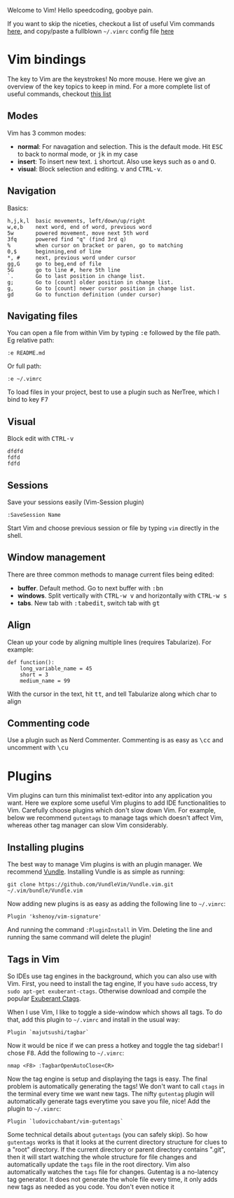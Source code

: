 
Welcome to Vim! Hello speedcoding, goobye pain.

If you want to skip the niceties, checkout a list of useful Vim commands [here](https://drive.google.com/file/d/0ByV7wn2NzevOeGR6SzMxdFhEQWc/view?usp=sharing), and copy/paste a fullblown `~/.vimrc` config file [here](https://github.com/andrecianflone/vimrc/blob/master/vimrc)



# Vim bindings
The key to Vim are the keystrokes! No more mouse. Here we give an overview of the key topics to keep in mind. For a more complete list of useful commands, checkout [this list]( https://drive.google.com/file/d/0ByV7wn2NzevOeGR6SzMxdFhEQWc/view?usp=sharing)


## Modes
Vim has 3 common modes:
- **normal**: For navagation and selection. This is the default mode. Hit <kbd>ESC</kbd> to back to normal mode, or <kbd>jk</kbd> in my case
- **insert**: To insert new text. <kbd>i</kbd> shortcut. Also use keys such as <kbd>o</kbd> and <kbd>O</kbd>.
- **visual**: Block selection and editing. <kbd>v</kbd> and <kbd>CTRL-v</kbd>.


## Navigation
Basics:

```
h,j,k,l  basic movements, left/down/up/right
w,e,b    next word, end of word, previous word
5w       powered movement, move next 5th word
3fq      powered find "q" (find 3rd q)
%        when cursor on bracket or paren, go to matching
0,$      beginning,end of line
*, #     next, previous word under cursor
gg,G     go to beg,end of file
5G       go to line #, here 5th line
`.       Go to last position in change list.
g;       Go to [count] older position in change list.
g,       Go to [count] newer cursor position in change list.
gd       Go to function definition (under cursor)
```


## Navigating files
You can open a file from within Vim by typing <kbd>:e</kbd> followed by the file path. Eg relative path:
```
:e README.md
```

Or full path:
```
:e ~/.vimrc
```

To load files in your project, best to use a plugin such as NerTree, which I bind to key <kbd>F7</kbd>

## Visual
Block edit with <kbd>CTRL-v</kbd>
```
dfdfd
fdfd
fdfd
```

## Sessions
Save your sessions easily (Vim-Session plugin)
```
:SaveSession Name
```

Start Vim and choose previous session or file by typing `vim` directly in the shell.

## Window management
There are three common methods to manage current files being edited:
- **buffer**. Default method. Go to next buffer with <kbd>:bn</kbd>
- **windows**. Split vertically with <kbd>CTRL-w v</kbd> and horizontally with <kbd>CTRL-w s</kbd>
- **tabs**. New tab with <kbd>:tabedit</kbd>, switch tab with <kbd>gt</kbd>

## Align
Clean up your code by aligning multiple lines (requires Tabularize). For example:
```
def function():
    long_variable_name = 45
    short = 3
    medium_name = 99
```
With the cursor in the text, hit <kbd>tt</kbd>, and tell Tabularize along which char to align

## Commenting code
Use a plugin such as Nerd Commenter. Commenting is as easy as <kbd>\cc</kbd> and uncomment with <kbd>\cu</kbd>

# Plugins
Vim plugins can turn this minimalist text-editor into any application you want. Here we explore some useful Vim plugins to add IDE functionalities to Vim. Carefully choose plugins which don't slow down Vim. For example, below we recommend `gutentags` to manage tags which doesn't affect Vim, whereas other tag manager can slow Vim considerably.

## Installing plugins
The best way to manage Vim plugins is with an plugin manager. We recommend [Vundle](https://github.com/VundleVim/Vundle.vim). Installing Vundle is as simple as running:

```shell
git clone https://github.com/VundleVim/Vundle.vim.git ~/.vim/bundle/Vundle.vim
```

Now adding new plugins is as easy as adding the following line to `~/.vimrc`:
```
Plugin 'kshenoy/vim-signature'
```
And running the command `:PluginInstall` in Vim. Deleting the line and running the same command will delete the plugin!

## Tags in Vim
So IDEs use tag engines in the background, which you can also use with Vim.
First, you need to install the tag engine, If you have `sudo` access, try `sudo apt-get exuberant-ctags`. Otherwise download and compile the popular [Exuberant Ctags](https://github.com/fdinoff/exuberant-ctags).

When I use Vim, I like to toggle a side-window which shows all tags. To do that, add this plugin to `~/.vimrc` and install in the usual way:
```
Plugin `majutsushi/tagbar`
```

Now it would be nice if we can press a hotkey and toggle the tag sidebar! I chose <kbd>F8</kbd>. Add the following to `~/.vimrc`:
```
nmap <F8> :TagbarOpenAutoClose<CR>
```

Now the tag engine is setup and displaying the tags is easy. The final problem is automatically generating the tags! We don't want to call `ctags` in the terminal every time we want new tags.
The nifty `gutentag` plugin will automatically generate tags everytime you save you file, nice! Add the plugin to `~/.vimrc`:
```
Plugin `ludovicchabant/vim-gutentags`
```

Some technical details about `gutentags` (you can safely skip). So how `gutentags` works is that it looks at the current directory structure for clues to a "root" directory.
If the current directory or parent directory contains ".git", then it will start watching the whole structure for file changes and automatically update the `tags` file in the root directory. Vim also automatically watches the `tags` file for changes. Gutentag is a no-latency tag generator. It does not generate the whole file every time, it only adds new tags as needed as you code. You don't even notice it
